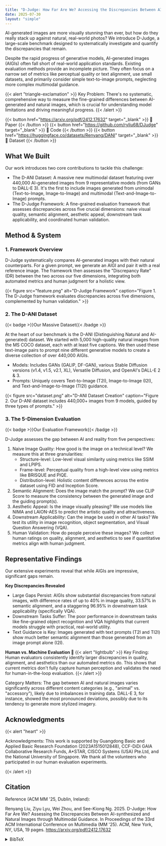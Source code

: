 ```yaml
---
title: "D-Judge: How Far Are We? Accessing the Discrepancies Between AI-synthesized Images and Natural Images through Multimodal Guidance"
date: 2025-07-30
layout: "simple"
---
```

AI-generated images are more visually stunning than ever, but how do they really stack up against natural, real-world photos? We introduce D-Judge, a large-scale benchmark designed to systematically investigate and quantify the discrepancies that remain.

Despite the rapid progress of generative models, AI-generated images (AIGIs) often fall short of real-world application standards. Existing evaluation methods provide an incomplete picture. They often focus on a narrow set of metrics like perceptual quality or text alignment, use small datasets, and primarily consider simple text-to-image prompts, neglecting more complex multimodal guidance.


{{< alert "triangle-exclamation" >}}
Key Problem: There's no systematic, comprehensive way to measure the fine-grained differences between AI-generated and natural images, which is crucial for understanding model limitations and driving meaningful progress.
{{< /alert >}}

{{< button href="https://arxiv.org/pdf/2412.17632" target="_blank" >}}
📄 Paper
{{< /button >}}
{{< button href="https://github.com/ryliu68/DJudge" target="_blank" >}}
📁 Code
{{< /button >}}
{{< button href="https://huggingface.co/datasets/Renyang/DANI" target="_blank" >}}
🤗 Dataset
{{< /button >}}

## What We Built
 
Our work introduces two core contributions to tackle this challenge:


- The D-ANI Dataset: A massive new multimodal dataset featuring over 440,000 AI-generated images from 9 representative models (from GANs to DALL-E 3). It's the first to include images generated from unimodal (Text-to-Image, Image-to-Image) and multimodal (Text-and-Image-to-Image) prompts.
- The D-Judge Framework: A fine-grained evaluation framework that assesses discrepancies across five crucial dimensions: naive visual quality, semantic alignment, aesthetic appeal, downstream task applicability, and coordinated human validation.

## Method & System
### 1. Framework Overview
D-Judge systematically compares AI-generated images with their natural counterparts. For a given prompt, we generate an AIGI and pair it with a real reference image. The framework then assesses the "Discrepancy Rate" (DR) between the two across our five dimensions, integrating both automated metrics and human judgment for a holistic view.

{{< figure src="feature.png" alt="D-Judge Framework" caption="Figure 1. The D-Judge framework evaluates discrepancies across five dimensions, complemented by human validation." >}}

### 2. The D-ANI Dataset
{{< badge >}}Our Massive Dataset{{< /badge >}}

At the heart of our benchmark is the D-ANI (Distinguishing Natural and AI-generated) dataset. We started with 5,000 high-quality natural images from the MS COCO dataset, each with at least five captions. We then used these text-image pairs to prompt nine different generative models to create a diverse collection of over 440,000 AIGIs.


- Models: Includes GANs (GALIP, DF-GAN), various Stable Diffusion versions (v1.4, v1.5, v2.1, XL), Versatile Diffusion, and OpenAI's DALL-E 2 & 3.
- Prompts: Uniquely covers Text-to-Image (T2I), Image-to-Image (I2I), and Text-and-Image-to-Image (TI2I) guidance.

{{< figure src="dataset.png" alt="D-ANI Dataset Creation" caption="Figure 2. Our D-ANI dataset includes 440,000+ images from 9 models, guided by three types of prompts." >}}

### 3. The 5-Dimension Evaluation
{{< badge >}}Our Evaluation Framework{{< /badge >}}

D-Judge assesses the gap between AI and reality from five perspectives:

1. Naive Image Quality: How good is the image on a technical level? We measure this at three granularities:
   - Structure-level: Low-level visual similarity using metrics like SSIM and LPIPS.
   - Frame-level: Perceptual quality from a high-level view using metrics like BRISQUE and PIQE.
   - Distribution-level: Holistic content differences across the entire dataset using FID and Inception Score.
2. Semantic Alignment: Does the image match the prompt? We use CLIP Score to measure the consistency between the generated image and the guiding prompt(s).
3. Aesthetic Appeal: Is the image visually pleasing? We use models like NIMA and LAION-AES to predict the artistic quality and attractiveness.
4. Downstream Applicability: Can the image be used in other AI tasks? We test its utility in image recognition, object segmentation, and Visual Question Answering (VQA).
5. Human Validation: How do people perceive these images? We collect human ratings on quality, alignment, and aesthetics to see if quantitative metrics align with human judgment.

## Representative Findings
Our extensive experiments reveal that while AIGIs are impressive, significant gaps remain.

**Key Discrepancies Revealed**

- Large Gaps Persist: AIGIs show substantial discrepancies from natural images, with difference rates of up to 40% in image quality, 33.57% in semantic alignment, and a staggering 96.95% in downstream task applicability (specifically VQA).
- Downstream Tasks Suffer: The poor performance in downstream tasks like fine-grained object recognition and VQA highlights that current models struggle with practical, real-world utility.
- Text Guidance is Key: Images generated with text prompts (T2I and TI2I) show much better semantic alignment than those generated from an image prompt alone (I2I).

**Human vs. Machine Evaluation 🧐**
{{< alert "lightbulb" >}}
Key Finding: Human evaluators consistently identify larger discrepancies in quality, alignment, and aesthetics than our automated metrics do. This shows that current metrics don't fully capture human perception and validates the need for human-in-the-loop evaluation.
{{< /alert >}}


Category Matters: The gap between AI and natural images varies significantly across different content categories (e.g., "animal" vs. "accessory"), likely due to imbalances in training data. DALL-E 3, for instance, showed the most pronounced deviations, possibly due to its tendency to generate more stylized imagery.



## Acknowledgments
{{< alert "heart" >}}

Acknowledgments: This work is supported by Guangdong Basic and Applied Basic Research Foundation (2023A1515012848), CCF-DiDi GAIA Collaborative Research Funds, A*STAR, CISCO Systems (USA) Pte.Ltd, and the National University of Singapore. We thank all the volunteers who participated in our human evaluation experiments.

{{< /alert >}}

## Citation
Reference (ACM MM '25, Dublin, Ireland):

Renyang Liu, Ziyu Lyu, Wei Zhou, and See-Kiong Ng. 2025. D-Judge: How Far Are We? Assessing the Discrepancies Between AI-synthesized and Natural Images through Multimodal Guidance. In Proceedings of the 33rd ACM International Conference on Multimedia (MM '25). ACM, New York, NY, USA, 19 pages. https://arxiv.org/pdf/2412.17632 

<details>
<summary>BibTeX</summary>
@article{liu2024d,
  title={D-Judge: How Far Are We? Evaluating the Discrepancies Between AI-synthesized Images and Natural Images through Multimodal Guidance},
  author={Liu, Renyang and Lyu, Ziyu and Zhou, Wei and Ng, See-Kiong},
  journal={arXiv preprint arXiv:2412.17632},
  year={2024}
}
</details>